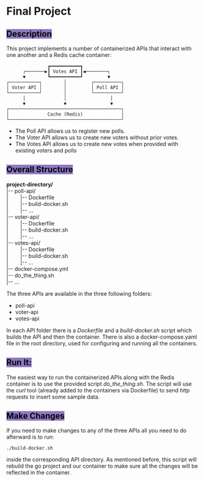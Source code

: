 # Final Project

## <mark style="background: #5332A0A6;">Description</mark>
This project implements a number of containerized APIs that interact with one another and a Redis cache container:
```
               ┏━━━━━━━━━━━┓               
      ┌───────▶┃ Votes API ┃◀────────┐     
      ▼        ┗━━━━━━━━━━━┛         ▼     
┌───────────┐        │         ┌──────────┐
│ Voter API │        │         │ Poll API │
└───────────┘        │         └──────────┘
      │              │                │    
      ▼              ▼                ▼    
┌─────────────────────────────────────────┐
│              Cache (Redis)              │
└─────────────────────────────────────────┘
```

- The Poll API allows us to register new polls.
- The Voter API allows us to create new voters without prior votes.
- The Votes API allows us to create new votes when provided with existing voters and polls

## <mark style="background: #5332A0A6;">Overall Structure</mark>

**project-directory/**</br>
|-- poll-api/</br>
|         &emsp;&emsp;|-- Dockerfile</br>
|         &emsp;&emsp;|-- build-docker.sh</br>
|         &emsp;&emsp;|-- ...</br>
|-- voter-api/</br>
|         &emsp;&emsp;|-- Dockerfile</br>
|         &emsp;&emsp;|-- build-docker.sh</br>
|         &emsp;&emsp;|-- ...</br>
|-- votes-api/ </br>
|         &emsp;&emsp;|-- Dockerfile</br>
|         &emsp;&emsp;|-- build-docker.sh</br>
|         &emsp;&emsp;|-- ...</br>
|-- docker-compose.yml</br>
|-- do_the_thing.sh</br>
|-- ...


The three APIs are available in the three following folders:
- poll-api
- voter-api
- votes-api


In each API folder there is a *Dockerfile* and a *build-docker.sh* script which builds the API and then the container. There is also a docker-compose.yaml file in the root directory, used for configuring and running all the containers.

## <mark style="background: #5332A0A6;">Run It:</mark>
The easiest way to run the containerized APIs along with the Redis container is to use the provided script *do_the_thing.sh*. The script will use the *curl* tool (already added to the containers via Dockerfile) to send *http* requests to insert some sample data.


## <mark style="background: #5332A0A6;">Make Changes</mark>
If you need to make changes to any of the three APIs all you need to do afterward is to run:
```
./build-docker.sh
```
inside the corresponding API directory. As mentioned before, this script will rebuild the go project and our container to make sure all the changes will be reflected in the container.